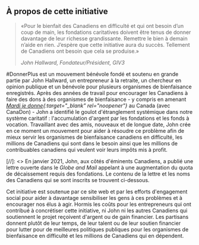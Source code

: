 ## À propos de cette initiative

> «Pour le bienfait des Canadiens en difficulté et qui ont besoin d’un coup de main, les fondations caritatives doivent être tenus de donner davantage de leur richesse grandissante. Remettre le bien à demain n’aide en rien. J’espère que cette initiative aura du succès. Tellement de Canadiens ont besoin que cela se produise.»
>
> <cite>John Hallward, Fondateur/Président, GIV3</cite>

\#DonnerPlus est un mouvement bénévole fondé et soutenu en grande partie par John Hallward, un entrepreneur à la retraite, un chercheur en opinion publique et un bénévole pour plusieurs organismes de bienfaisance enregistrés. Après des années de travail pour encourager les Canadiens à faire des dons à des organismes de bienfaisance - y compris en amenant *[Mardi je donne](https://givingtuesday.ca/fr){:target="_blank" rel="noopener"}* au Canada (avec CanaDon) - John a identifié le goulot d'étranglement systémique dans notre système caritatif&nbsp;: l'accumulation d'argent par les fondations et les fonds à vocation. Travaillant avec des amis, nouveaux et de longue date, John crée en ce moment un mouvement pour aider à résoudre ce problème afin de mieux servir les organismes de bienfaisance canadiens en difficulté, les millions de Canadiens qui sont dans le besoin ainsi que les millions de contribuables canadiens qui veulent voir leurs impôts mis à profit.

[//]: <> En janvier 2021, John, aux côtés d'éminents Canadiens, a publié une lettre ouverte dans le *Globe and Mail* appelant à une augmentation du quota de décaissement requis des fondations. Le contenu de la lettre et les noms des Canadiens qui se sont inscrits se trouvent ci-dessous.

Cet initiative est soutenue par ce site web et par les efforts d'engagement social pour aider à davantage sensibiliser les gens à ces problèmes et à encourager nos élus à agir. Hormis les coûts pour les entrepreneurs qui ont contribué à concrétiser cette initiative, ni John ni les autres Canadiens qui soutiennent le projet reçoivent d'argent ou de gain financier. Les partisans donnent plutôt de leur temps, de leur talent ou de leur soutien financier pour lutter pour de meilleures politiques publiques pour les organismes de bienfaisance en difficulté et les millions de Canadiens qui en dépendent.